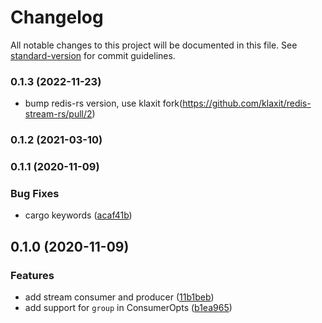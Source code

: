 # Changelog

All notable changes to this project will be documented in this file. See [standard-version](https://github.com/conventional-changelog/standard-version) for commit guidelines.


### 0.1.3 (2022-11-23)

* bump redis-rs version, use klaxit fork(https://github.com/klaxit/redis-stream-rs/pull/2)

### 0.1.2 (2021-03-10)

### 0.1.1 (2020-11-09)


### Bug Fixes

* cargo keywords ([acaf41b](https://github.com/klaxit/redis-stream-rs/commit/acaf41bcf69715e3b0756ab1187a769629eec0b6))

## 0.1.0 (2020-11-09)


### Features

* add stream consumer and producer ([11b1beb](https://github.com/klaxit/redis-stream-rs/commit/11b1bebf86b4f6b35d608121ad791766701b4381))
* add support for `group` in ConsumerOpts ([b1ea965](https://github.com/klaxit/redis-stream-rs/commit/b1ea965b8f159df8c4f134be281bc62e45c29577))
